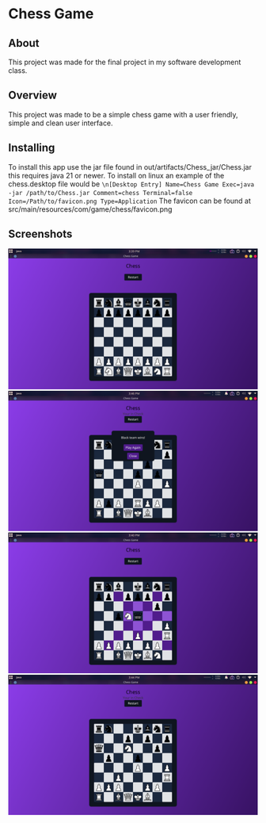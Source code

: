 # Chess Game
## About
This project was made for the final project in my software development class.
## Overview
This project was made to be a simple chess game with a user friendly, simple and clean user interface.
## Installing
To install this app use the jar file found in out/artifacts/Chess_jar/Chess.jar this requires java 21 or newer.
To install on linux an example of the chess.desktop file would be `\n[Desktop Entry]
Name=Chess Game
Exec=java -jar /path/to/Chess.jar
Comment=chess
Terminal=false
Icon=/Path/to/favicon.png
Type=Application`
The favicon can be found at src/main/resources/com/game/chess/favicon.png
## Screenshots
![img1](Images/img1.png?raw=true "Title")
![img2](Images/img2.png?raw=true "Title")
![img3](Images/img3.png?raw=true "Title")
![img4](Images/img4.png?raw=true "Title")
